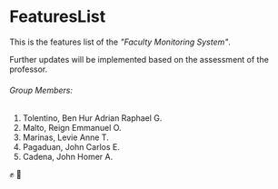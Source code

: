 # FeaturesList

This is the features list of the *"Faculty Monitoring System"*.

Further updates will be implemented based on the assessment of the professor.

###### _*Group Members:*_ 
1. Tolentino, Ben Hur Adrian Raphael G.
1. Malto, Reign Emmanuel O.
1. Marinas, Levie Anne T.
1. Pagaduan, John Carlos E.
1. Cadena, John Homer A.

:fist: :dizzy:
